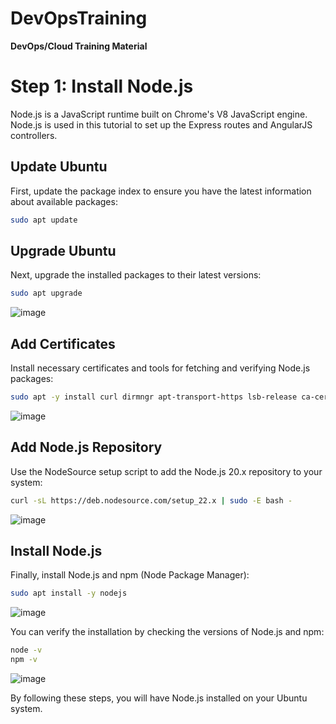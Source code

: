 # DevOpsTraining
**DevOps/Cloud Training Material**

# Step 1: Install Node.js

Node.js is a JavaScript runtime built on Chrome's V8 JavaScript engine. Node.js is used in this tutorial to set up the Express routes and AngularJS controllers.

## Update Ubuntu

First, update the package index to ensure you have the latest information about available packages:

```sh
sudo apt update
```

## Upgrade Ubuntu

Next, upgrade the installed packages to their latest versions:

```sh
sudo apt upgrade
```
![image](https://github.com/stiven-skyward/DevOpsTraining/assets/135337796/cc570bca-2c5a-47d4-a1eb-e3008ea74e75)

## Add Certificates

Install necessary certificates and tools for fetching and verifying Node.js packages:

```sh
sudo apt -y install curl dirmngr apt-transport-https lsb-release ca-certificates
```
![image](https://github.com/stiven-skyward/DevOpsTraining/assets/135337796/f6ad5cb8-5f7f-4e34-b587-87aa4bfc2090)

## Add Node.js Repository

Use the NodeSource setup script to add the Node.js 20.x repository to your system:

```sh
curl -sL https://deb.nodesource.com/setup_22.x | sudo -E bash -
```
![image](https://github.com/stiven-skyward/DevOpsTraining/assets/135337796/dc2922d7-fbc6-43c6-b191-7f37652eda29)

## Install Node.js

Finally, install Node.js and npm (Node Package Manager):

```sh
sudo apt install -y nodejs
```
![image](https://github.com/stiven-skyward/DevOpsTraining/assets/135337796/e217decc-160d-44d6-a148-19afe8d6b29a)

You can verify the installation by checking the versions of Node.js and npm:

```sh
node -v
npm -v
```
![image](https://github.com/stiven-skyward/DevOpsTraining/assets/135337796/5afa36b0-a484-48fb-bc8b-d9442fd71ee3)

By following these steps, you will have Node.js installed on your Ubuntu system.
